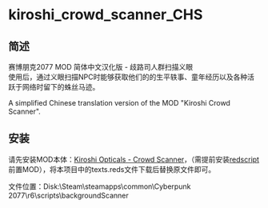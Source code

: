 # kiroshi_crowd_scanner_CHS

## 简述
赛博朋克2077 MOD 简体中文汉化版 - 歧路司人群扫描义眼  
使用后，通过义眼扫描NPC时能够获取他们的的生平轶事、童年经历以及各种活跃于网络时留下的蛛丝马迹。

A simplified Chinese translation version of the MOD "Kiroshi Crowd Scanner".

## 安装
请先安装MOD本体：[Kiroshi Opticals - Crowd Scanner][1]，（需提前安装[redscript][2]前置MOD），将本项目中的texts.reds文件下载后替换原文件即可。

文件位置：Disk:\Steam\steamapps\common\Cyberpunk 2077\r6\scripts\backgroundScanner




  [1]: https://www.nexusmods.com/cyberpunk2077/mods/1654
  [2]: https://www.nexusmods.com/cyberpunk2077/mods/1511
  
